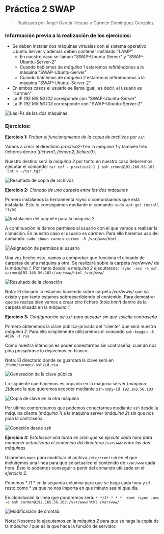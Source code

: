 # Práctica 2 SWAP
> Realizada por Ángel García Illescas y Carmen Domínguez González

### Información previa a la realización de los ejercicios:

* Se deben instalar dos máquinas virtuales con el sistema operativo Ubuntu Server y además deben contener instalado "LAMP" .
  * En nuestro caso se llaman "SWAP-Ubuntu-Server" y "SWAP-Ubuntu-Server-2"
  * Cuándo hablemos de *máquina 1* estaremos refiriéndonos a la máquina "SWAP-Ubuntu-Server"
  * Cuándo hablemos de *máquina 2* estaremos refiriéndonos a la máquina "SWAP-Ubuntu-Server-2"
* En ambos casos el usuario se llama igual, es decir, el usuario es "carmen".
* La IP *192.168.56.102* coresponde con "SWAP-Ubuntu-Server"
* La IP *192.168.56.103* corresponde con "SWAP-Ubuntu-Server-2"

![Las IPs de las dos máquinas](https://github.com/carmendg/SWAP/blob/master/Practicas/Practica%202/Imagenes/captura0.png "Las IPs de las dos máquinas")

### Ejercicios:

**Ejercicio 1:** *Probar el funcionamiento de la copia de archivos por `ssh`*

Vamos a crear el directorio *practica2-1* en la *máquina 1* y también tres ficheros dentro (*fichero1*, *fichero2*, *fichero3*).

Nuestro destino será la *máquina 2* por tanto en nuestro caso deberemos ejecutar el comando:
`tar czf - practica2-1 | ssh crmen@192.168.56.103 'cat > ~/tar.tgz'`

![Resultado de copia de archivos](https://github.com/carmendg/SWAP/blob/master/Practicas/Practica%202/Imagenes/captura1.png "Resultado de copia de archivos")

**Ejercicio 2:** *Clonado de una carpeta entre las dos máquinas*

Primero instalamos la herramienta *rsync* o comprobamos que está instalada. Ésto lo conseguimos mediante el comando: `sudo apt-get install rsync`

![Instalación del paquete para la máquina 2](https://github.com/carmendg/SWAP/blob/master/Practicas/Practica%202/Imagenes/captura2.png "Instalación del paquete para la máquina 2")

A continuación le damos permisos al usuario con el que vamos a realizar la clonación. En nuestro caso el usuario es *carmen*. Para ello haremos uso del comando:
`sudo chown carmen:carmen -R /var/www/html`

![Asignación de permisos al usuario](https://github.com/carmendg/SWAP/blob/master/Practicas/Practica%202/Imagenes/captura3.png "Asignación de permisos al usuario")

Una vez hecho esto, vamos a comprobar que funciona el clonado de carpetas de una máquina a otra. Se realizará sobre la carpeta */var/www/* de la *máquina 1*. Por tanto desde la *máquina 2* ejecutareos: `rsync -avc -e ssh carmen@192.168.56.102:/var/www/html /var/www/`

![Resultado de la clonación](https://github.com/carmendg/SWAP/blob/master/Practicas/Practica%202/Imagenes/captura4.png "Resultado de la clonación")

Nota: El clonado lo estamos haciendo sobre carpeta */var/www/* que ya existe y por tanto estamos sobreescribiendo el contenido. Para demostrar que se realiza bien vamos a crear otro fichero (*hola.html*) dentro de la carpeta situada en la *máquina 1*

**Ejercicio 3:** *Configuración de `ssh` para acceder sin que solicite contraseña*

Primero obtenemos la clave pública-privada del "cliente" que será nuestra *máquina 2*. Para ello simplemente utilizaremos el comando `ssh-keygen -b 4096 -t rsa`

Como nuestra intención es poder conectarnos sin contraseña, cuando nos pida *passphrase* lo dejaremos en blanco.

Nota: El directorio donde se guardará la clave será en `/home/carmen/.ssh/id_rsa`

![Generación de la clave pública](https://github.com/carmendg/SWAP/blob/master/Practicas/Practica%202/Imagenes/captura5.png "Generación de la clave pública")

Lo siguiente que hacemos es copiarlo en la máquina server (*máquina 2*)desde la que queremos acceder mediante `ssh-copy-id 192.168.56.103`

![Copia de clave en la otra máquina](https://github.com/carmendg/SWAP/blob/master/Practicas/Practica%202/Imagenes/captura6.png "Copia de la clave en la otra máquina")

Por último comprobamos que podemos conectarnos mediante `ssh` desde la máquina cliente (*máquina 1*) a la máquina server (*máquina 2*) sin que nos pida la contraseña.

![Conexión desde ssh](https://github.com/carmendg/SWAP/blob/master/Practicas/Practica%202/Imagenes/captura7.png "Conexión de ssh")


**Ejercicio 4:** *Establecer una tarea en cron que se ejecute cada hora para mantener actualizado el contenido del directorio `/var/www` entre las dos máquinas*

Usaremos `nano` para modificar el archivo `/etc/crontrab` en el que incluiremos una linea para que se actualice el contenido de `/var/www` cada hora. Ésto lo podemos conseguir a partir del comando utilizado en el *ejercicio 2*.

Ponemos * /1 * en la segunda columna para que se haga cada hora y el resto como * ya que no nos importa en que minuto sea ni que día.

En clonclusión la línea que pondremos será:
`* */1* * * *  root rsync -avc -e ssh carmen@192.168.56.102:/var/www/html /var/www/`

![Modificación de crontab](https://github.com/carmendg/SWAP/blob/master/Practicas/Practica%202/Imagenes/captura8.png "Modificacion de crontab")

Nota: Nosotros lo ejecutamos en la *máquina 2* para que se haga la copia de la *máquina 1* que es la que hace la función de servidor.


